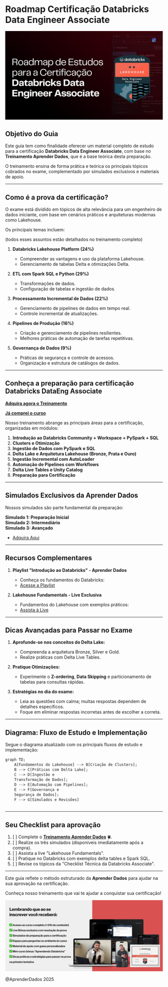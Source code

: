 # Roadmap Certificação Databricks Data Engineer Associate

[![Miniatura](https://raw.githubusercontent.com/AprenderDados/quero_aprender_dados/main/Aprendendo_Databricks/img/img_roadmap_certificacao_databricks.jpeg)](https://pay.kiwify.com.br/hP20Upy)


## Objetivo do Guia

Este guia tem como finalidade oferecer um material completo de estudo para a certificação **Databricks Data Engineer Associate**, com base no **Treinamento Aprender Dados**, que é a base teórica desta preparação. 

O treinamento ensina de forma prática e teórica os principais tópicos cobrados no exame, complementado por simulados exclusivos e materiais de apoio.

---

## Como é a prova da certificação?

O exame está dividido em tópicos de alta relevância para um engenheiro de dados iniciante, com base em cenários práticos e arquiteturas modernas como Lakehouse. 

Os principais temas incluem:

(todos esses assuntos estão detalhados no treinamento completo)

1. **Databricks Lakehouse Platform (24%)**
   - Compreender as vantagens e uso da plataforma Lakehouse.
   - Gerenciamento de tabelas Delta e otimizações Delta.

2. **ETL com Spark SQL e Python (29%)**
   - Transformações de dados.
   - Configuração de tabelas e ingestão de dados.

3. **Processamento Incremental de Dados (22%)**
   - Gerenciamento de pipelines de dados em tempo real.
   - Controle incremental de atualizações.

4. **Pipelines de Produção (16%)**
   - Criação e gerenciamento de pipelines resilientes.
   - Melhores práticas de automação de tarefas repetitivas.

5. **Governança de Dados (9%)**
   - Práticas de segurança e controle de acessos.
   - Organização e estrutura de catálogos de dados.

---

## Conheça a preparação para certificação Databricks DataEng Associate

[**Adquira agora o Treinamento**](https://pay.kiwify.com.br/hP20Upy)

[**Já comprei o curso**](https://alunos.aprenderdados.com/189295-preparatorio-databricks-data-engineering-associate)


Nosso treinamento abrange as principais áreas para a certificação, organizadas em módulos:

1. **Introdução ao Databricks Community + Workspace + PySpark + SQL**
2. **Clusters e Otimização**
3. **Ingestão de Dados com PySpark e SQL**
4. **Delta Lake e Arquitetura Lakehouse (Bronze, Prata e Ouro)**
5. **Ingestão Incremental com AutoLoader**
6. **Automação de Pipelines com Workflows**
7. **Delta Live Tables e Unity Catalog**
8. **Preparação para Certificação**

---

## Simulados Exclusivos da Aprender Dados

Nossos simulados são parte fundamental da preparação:

**Simulado 1: Preparação Inicial**  
**Simulado 2: Intermediário**  
**Simulado 3: Avançado**  
   - [Adquira Aqui](https://pay.kiwify.com.br/hP20Upy)

---

## Recursos Complementares

1. **Playlist "Introdução ao Databricks" - Aprender Dados**  
   - Conheça os fundamentos do Databricks:  
   - [Acesse a Playlist](https://www.youtube.com/playlist?list=PLnxUgOpvXnWzTkha0174lXfES019PQz9U)

2. **Lakehouse Fundamentals - Live Exclusiva**  
   - Fundamentos do Lakehouse com exemplos práticos:  
   - [Assista à Live](https://www.youtube.com/watch?v=jshH5WVN5uw)

---

## Dicas Avançadas para Passar no Exame

1. **Aprofunde-se nos conceitos do Delta Lake:**
   - Compreenda a arquitetura Bronze, Silver e Gold.
   - Realize práticas com Delta Live Tables.

2. **Pratique Otimizações:**
   - Experimente o **Z-ordering**, **Data Skipping** e particionamento de tabelas para consultas rápidas.

3. **Estratégias no dia do exame:**
   - Leia as questões com calma; muitas respostas dependem de detalhes específicos.
   - Foque em eliminar respostas incorretas antes de escolher a correta.

---

## Diagrama: Fluxo de Estudo e Implementação

Segue o diagrama atualizado com os principais fluxos de estudo e implementação:

```mermaid
graph TD;
    A[Fundamentos do Lakehouse] --> B[Criação de Clusters];
    B --> C[Práticas com Delta Lake];
    C --> D[Ingestão e 
    Transformação de Dados];
    D --> E[Automação com Pipelines];
    E --> F[Governança e 
    Segurança de Dados];
    F --> G[Simulados e Revisões]
    
```

---

## Seu Checklist para aprovação

1. [ ] Complete o **[Treinamento Aprender Dados](https://pay.kiwify.com.br/hP20Upy)** 🍀.
2. [ ] Realize os três simulados (disponíveis imediatamente após a compra). 
3. [ ] Assista a live "Lakehouse Fundamentals".
4. [ ] Pratique no Databricks com exemplos delta tables e Spark SQL.
5. [ ] Revise os tópicos da "Checklist Técnica da Databricks Associate".

---

Este guia reflete o método estruturado da **Aprender Dados** para ajudar na sua aprovação na certificação. 


Conheça nosso treinamento que vai te ajudar a conquistar sua certificação!

[![Miniatura](https://raw.githubusercontent.com/AprenderDados/quero_aprender_dados/main/Aprendendo_Databricks/img/img_treinamento_certificacao_databricks_.png)](https://pay.kiwify.com.br/hP20Upy)


@AprenderDados 2025